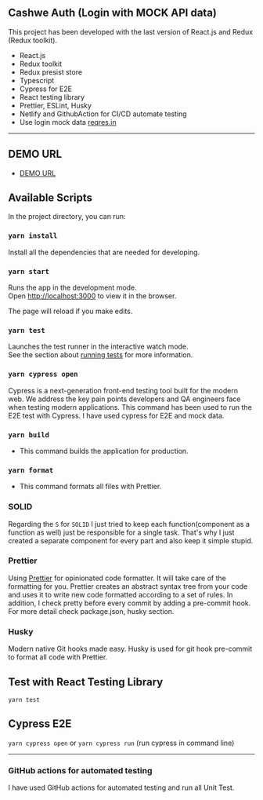 ## Cashwe Auth (Login with MOCK API data)

This project has been developed with the last version of React.js and Redux (Redux toolkit).

- React.js
- Redux toolkit
- Redux presist store
- Typescript
- Cypress for E2E
- React testing library
- Prettier, ESLint, Husky
- Netlify and GithubAction for CI/CD automate testing
- Use login mock data [reqres.in](https://reqres.in/)

---

## DEMO URL

- [DEMO URL](https://cashew-login.netlify.app/)

## Available Scripts

In the project directory, you can run:

### `yarn install`

Install all the dependencies that are needed for developing.

### `yarn start`

Runs the app in the development mode.\
Open [http://localhost:3000](http://localhost:3000) to view it in the browser.

The page will reload if you make edits.

### `yarn test`

Launches the test runner in the interactive watch mode.\
See the section about [running tests](https://facebook.github.io/create-react-app/docs/running-tests) for more information.

### `yarn cypress open`

Cypress is a next-generation front-end testing tool built for the modern web. We address the key pain points developers and QA engineers face when testing modern applications.
This command has been used to run the E2E test with Cypress. I have used cypress for E2E and mock data.

### `yarn build`

- This command builds the application for production.

### `yarn format`

- This command formats all files with Prettier.


### SOLID

Regarding the `S` for `SOLID` I just tried to keep each function(component as a function as well)
just be responsible for a single task. That's why I just created a separate component for every part
and also keep it simple stupid.


### Prettier

Using [Prettier](https://prettier.io/) for opinionated code formatter.
It will take care of the formatting for you.
Prettier creates an abstract syntax tree from your code and uses it to write new code formatted according to a set of rules.
In addition, I check pretty before every commit by adding a pre-commit hook. For more detail check package.json, husky section.

### Husky

Modern native Git hooks made easy. Husky is used for git hook pre-commit to format all code with Prettier.

## Test with React Testing Library

`yarn test`

## Cypress E2E

`yarn cypress open` or `yarn cypress run` (run cypress in command line)

---

### GitHub actions for automated testing

I have used GitHub actions for automated testing and run all Unit Test.
